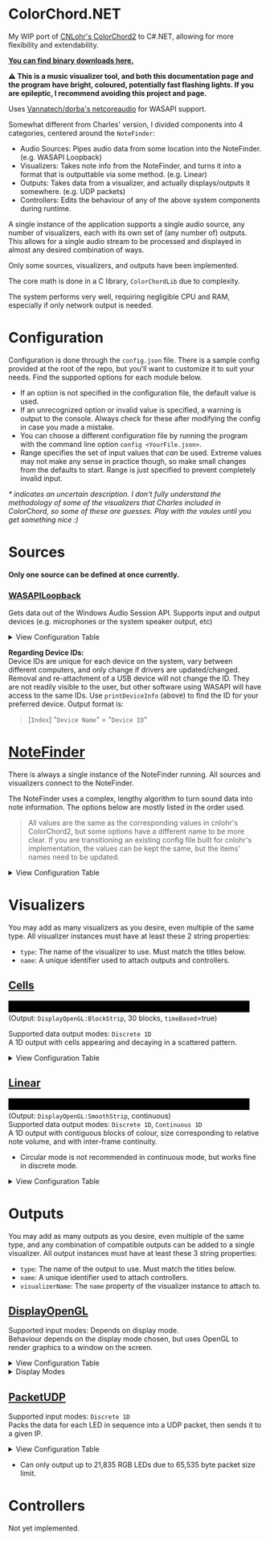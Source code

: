 # ColorChord.NET
My WIP port of [CNLohr's ColorChord2](https://github.com/cnlohr/colorchord) to C#.NET, allowing for more flexibility and extendability.

**[You can find binary downloads here.](https://github.com/CaiB/ColorChord.NET/releases)**

**:warning: This is a music visualizer tool, and both this documentation page and the program have bright, coloured, potentially fast flashing lights. If you are epileptic, I recommend avoiding this project and page.**

Uses [Vannatech/dorba's netcoreaudio](https://github.com/dorba/netcoreaudio) for WASAPI support.

Somewhat different from Charles' version, I divided components into 4 categories, centered around the `NoteFinder`:
- Audio Sources: Pipes audio data from some location into the NoteFinder. (e.g. WASAPI Loopback)
- Visualizers: Takes note info from the NoteFinder, and turns it into a format that is outputtable via some method. (e.g. Linear)
- Outputs: Takes data from a visualizer, and actually displays/outputs it somewhere. (e.g. UDP packets)
- Controllers: Edits the behaviour of any of the above system components during runtime.

A single instance of the application supports a single audio source, any number of visualizers, each with its own set of (any number of) outputs. This allows for a single audio stream to be processed and displayed in almost any desired combination of ways.

Only some sources, visualizers, and outputs have been implemented.

The core math is done in a C library, `ColorChordLib` due to complexity.

The system performs very well, requiring negligible CPU and RAM, especially if only network output is needed.

# Configuration
Configuration is done through the `config.json` file. There is a sample config provided at the root of the repo, but you'll want to customize it to suit your needs. Find the supported options for each module below.

- If an option is not specified in the configuration file, the default value is used.
- If an unrecognized option or invalid value is specified, a warning is output to the console. Always check for these after modifying the config in case you made a mistake.
- You can choose a different configuration file by running the program with the command line option `config <YourFile.json>`.
- Range specifies the set of input values that _can_ be used. Extreme values may not make any sense in practice though, so make small changes from the defaults to start. Range is just specified to prevent completely invalid input.

_* indicates an uncertain description. I don't fully understand the methodology of some of the visualizers that Charles included in ColorChord, so some of these are guesses. Play with the vaules until you get something nice :)_

# Sources
**Only one source can be defined at once currently.**
### [WASAPILoopback](https://github.com/CaiB/ColorChord.NET/blob/master/ColorChord.NET/Sources/WASAPILoopback.cs)
Gets data out of the Windows Audio Session API. Supports input and output devices (e.g. microphones or the system speaker output, etc)
<details>
<summary>View Configuration Table</summary>

| Name | Type | Default | Range | Description |
|---|---|---|---|---|
| `device` | `string` | `"default"` | `"default"`, ~~`"defaultTracking"`~~, Device IDs | If `"default"`, then the default device at the time of startup will be used. If `"defaultTracking"`, the default device will be used, and will keep up with changes to the default, switching as the system does (not yet implemented). If a device ID is sepcified, that device is used, but if it is not found, then behaviour reverts to `"default"`. |
| `useInput` | `bool` | `false` | | Determines whether to choose the default capture device (e.g. microphone), or default render device (e.g. speakers) when choosing a device. Only useful if the default device is selected in `device` (above).
| `printDeviceInfo` | `bool` | `true` | | If `true`, outputs currently connected devices and their IDs at startup, to help you find a device. |
</details>

**Regarding Device IDs:**  
Device IDs are unique for each device on the system, vary between different computers, and only change if drivers are updated/changed. Removal and re-attachment of a USB device will not change the ID. They are not readily visible to the user, but other software using WASAPI will have access to the same IDs. Use `printDeviceInfo` (above) to find the ID for your preferred device. Output format is:
> [`Index`] "`Device Name`" = "`Device ID`"

# [NoteFinder](https://github.com/CaiB/ColorChord.NET/blob/master/ColorChord.NET/NoteFinder.cs)
There is always a single instance of the NoteFinder running. All sources and visualizers connect to the NoteFinder.

The NoteFinder uses a complex, lengthy algorithm to turn sound data into note information. The options below are mostly listed in the order used.
> All values are the same as the corresponding values in cnlohr's ColorChord2, but some options have a different name to be more clear. If you are transitioning an existing config file built for cnlohr's implementation, the values can be kept the same, but the items' names need to be updated.

<details>
<summary>View Configuration Table</summary>

| Name | cnlohr Name | Type | Default | Range | Description |
|---|---|---|---|---|---|
| `minFreq` | `base_hz` | `int` | 55 | 0-20000 | The minimum frequency analyzed. (in Hz) |
| `DFTIIR` | `dft_iir` | `float` | 0.65 | 0.0~1.0 | Determines how much the previous frame's DFT data is used in the next frame. Smooths out rapid changes from frame-to-frame, but can cause delay if too strong. | 
| `DFTAmp` | `amplify` | `float` | 2.0 | 0.0~10000.0 | Determines how much the raw DFT data is amplified before being used. |
| `DFTSlope` | `slope` | `float` | 0.1 | 0.0~10000.0 | The slope of the extra frequency-dependent amplification done to raw DFT data. Positive values increase sensitivity at higher frequencies. |
| `octaveFilterIterations` | `filter_iter` | `int` | 2 | 0~10000 | How often to run the octave data filter. This smoothes out each bin with adjacent ones. | 
| `octaveFilterStrength` | `filter_strength` | `float` | 0.5 | 0.0~1.0 | How strong the octave data filter is. Higher values mean each bin is more aggresively averaged with adjacent bins. Higher values mean less glitchy, but also less clear note peaks. |
| `noteInfluenceDist` | `note_jumpability` | `float` | 1.8 | 0.0~100.0 | How close a note needs to be to a distribution peak in order to be merged. |
| `noteAttachFreqIIR` | `note_attach_freq_iir` | `float` | 0.3 | 0.0~1.0 | How strongly the note merging filter affects the note frequency. Stronger filter means notes take longer to shift positions to move together. |
| `noteAttachAmpIIR` | `note_attach_amp_iir` | `float` | 0.35 | 0.0~1.0 | How strongly the note merging filter affects the note amplitude. Stronger filter means notes take longer to merge fully in amplitude. |
| `noteAttachAmpIIR2` | `note_attach_amp_iir2` | `float` | 0.25 | 0.0~1.0 | This filter is applied to notes between cycles in order to smooth their amplitudes over time. |
| `noteCombineDistance` | `note_combine_distance` | `float` | 0.5 | 0.0~100.0 | How close two existing notes need to be in order to get combined into a single note. |
| `noteOutputChop` | `note_out_chop` | `float` | 0.05 | 0.0~100.0 | Notes below this value get zeroed. Increase if low-amplitude notes are causing noise in output. |
</details>

# Visualizers

You may add as many visualizers as you desire, even multiple of the same type. All visualizer instances must have at least these 2 string properties:
* `type`: The name of the visualizer to use. Must match the titles below.
* `name`: A unique identifier used to attach outputs and controllers.
## [Cells](https://github.com/CaiB/ColorChord.NET/blob/master/ColorChord.NET/Visualizers/Cells.cs)
![Example](Docs/Images/Output-Display-Cells.gif)
(Output: `DisplayOpenGL:BlockStrip`, 30 blocks, `timeBased`=true)  

Supported data output modes: `Discrete 1D`  
A 1D output with cells appearing and decaying in a scattered pattern.
<details>
<summary>View Configuration Table</summary>

| Name | Type | Default | Range | Description |
|---|---|---|---|---|
| `ledCount` | `int` | 50 | 1~100000 | The number of discrete data points to output. |
| `frameRate` | `int` | 60 | 0~1000 | The number of data frames to attempt to calculate per second. Determines how fast the data is outputted. |
| `ledFloor` | `float` | 0.1 | 0.0~1.0 | *The minimum intensity of an LED, before it is output as black instead. |
| `lightSiding` | `float` | 1.9 | 0.0~100.0 | *Not sure. |
| `saturationAmplifier` | `float` | 2.0 | 0.0~100.0 | *Multiplier for colour saturation before conversion to RGB and output. |
| `qtyAmp` | `float` | 20 | 0.0~100.0 | *Not sure. |
| `steadyBright` | `bool` | false | | *Not sure. |
| `timeBased` | `bool` | false | | *Whether lights get added from the left side creating a time-dependent decay pattern, or are added randomly. |
| `snakey` | `bool` | false | | *Not sure. |
| `enable` | `bool` | true | | Whether to use this visualizer. |
</details>

## [Linear](https://github.com/CaiB/ColorChord.NET/blob/master/ColorChord.NET/Visualizers/Linear.cs)
![Example](Docs/Images/Output-Display-LinearSmooth.gif)
(Output: `DisplayOpenGL:SmoothStrip`, continuous)  
Supported data output modes: `Discrete 1D`, `Continuous 1D`  
A 1D output with contiguous blocks of colour, size corresponding to relative note volume, and with inter-frame continuity.
- Circular mode is not recommended in continuous mode, but works fine in discrete mode.
<details>
<summary>View Configuration Table</summary>

| Name | Type | Default | Range | Description |
|---|---|---|---|---|
| `ledCount` | `int` | 50 | 1~100000 | The number of discrete data points to output. |
| `lightSiding` | `float` | 1.0 | 0.0~100.0 | Exponent used to convert raw note amplitudes to strength. |
| `ledFloor` | `float` | 0.1 | 0.0~1.0 | The minimum relative amplitude of a note required to consider it for output. |
| `frameRate` | `int` | 60 | 0~1000 | The number of data frames to attempt to calculate per second. Determines how fast the data is output. |
| `isCircular` | `bool` | false | | Whether to treat the output as a circle, allowing wrap-around, or as a line with defined ends. |
| `steadyBright` | `bool` | false | | Applies inter-frame smoothing to the LED brightnesses to prevent fast flickering. |
| `ledLimit` | `float` | 1.0 | 0.0~1.0 | The maximum LED brightness. Caps all LEDs at this value, but does not affect values below this threshold. |
| `saturationAmplifier` | `float` | 1.6 | 0.0~100.0 | Multiplier for colour saturation before conversion to RGB and output. |
| `enable` | `bool` | true | | Whether to use this visualizer. |
</details>

# Outputs
You may add as many outputs as you desire, even multiple of the same type, and any combination of compatible outputs can be added to a single visualizer. All output instances must have at least these 3 string properties:
* `type`: The name of the output to use. Must match the titles below.
* `name`: A unique identifier used to attach controllers.
* `visualizerName`: The `name` property of the visualizer instance to attach to.

## [DisplayOpenGL](https://github.com/CaiB/ColorChord.NET/blob/master/ColorChord.NET/Outputs/DisplayOpenGL.cs)
Supported input modes: Depends on display mode.  
Behaviour depends on the display mode chosen, but uses OpenGL to render graphics to a window on the screen.
<details>
<summary>View Configuration Table</summary>

| Name | Type | Default | Range | Description |
|---|---|---|---|---|
| `windowHeight` | `int` | 100 | 10~4000 | The height of the window, in pixels. |
| `windowWidth` | `int` | 1280 | 10~4000 | The width of the window, in pixels. |
| `mode` | `object array` | | | The mode(s) to use. See the subsection below.
</details>

<details>
<summary>Display Modes</summary>

### [BlockStrip](https://github.com/CaiB/ColorChord.NET/blob/master/ColorChord.NET/Outputs/Display/BlockStrip.cs)
![Example](Docs/Images/Output-Display-LinearBlock.gif)
(Visualizer: `Linear`, 15 blocks)  
Supported input modes: `Discrete 1D`  
> No additional configuration is available.

### [SmoothStrip](https://github.com/CaiB/ColorChord.NET/blob/master/ColorChord.NET/Outputs/Display/SmoothStrip.cs)
![Example](Docs/Images/Output-Display-LinearSmooth.gif)
(Visualizer: `Linear`)  
Supported input modes: `Continuous 1D`  
> No additional configuration is available.
</details>

## [PacketUDP](https://github.com/CaiB/ColorChord.NET/blob/master/ColorChord.NET/Outputs/PacketUDP.cs)
Supported input modes: `Discrete 1D`  
Packs the data for each LED in sequence into a UDP packet, then sends it to a given IP.
<details>
<summary>View Configuration Table</summary>

| Name | Type | Default | Range | Description |
|---|---|---|---|---|
| `ip` | `string` | 127.0.0.1 | Valid IPs | The IP to send the packets to. |
| `port` | `int` | 7777 | 0~65535 | The port to send the packets to. |
| `paddingFront` | `int` | 0 | 0~1000 | Blank bytes to append to the front of the packet. (Charles' output seemed to always append a single blank byte, so this is just to maintain compatibility) |
| `paddingBack` | `int` | 0 | 0~1000 | Blank bytes to append to the back of the packet. |
| `enable` | `bool` | true | | Whether to use this output. |
</details>

- Can only output up to 21,835 RGB LEDs due to 65,535 byte packet size limit.

# Controllers
Not yet implemented.